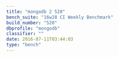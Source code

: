 ```yaml
---
title: "mongodb 2 520"
bench_suite: "16w28 CI Weekly Benchmark"
build_number: "520"
dbprofile: "mongodb"
classifier: ""
date: 2016-07-11T03:44:03
type: "bench"
---
```

